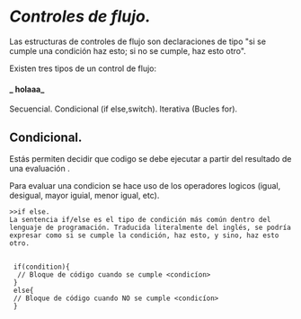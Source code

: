 # _Controles de flujo._

Las estructuras de controles de flujo son declaraciones de tipo "si se cumple una condición haz esto; si no se cumple, haz esto otro". 

Existen tres tipos de un control de flujo:

#### _ holaaa_ 

Secuencial.
Condicional (if else,switch).
Iterativa (Bucles for).

## Condicional.

Estás permiten decidir que codigo se debe ejecutar a partir del resultado de una evaluación .

Para evaluar una condicion se hace uso de los operadores logicos (igual, desigual, mayor iguial, menor igual, etc).

    >>if else.
    La sentencia if/else es el tipo de condición más común dentro del lenguaje de programación. Traducida literalmente del inglés, se podría expresar como si se cumple la condición, haz esto, y sino, haz esto otro.

    
     if(condition){
      // Bloque de código cuando se cumple <condicíon>
     }
     else{
     // Bloque de código cuando NO se cumple <condicíon>
     }    



